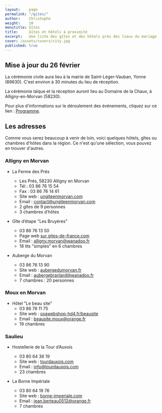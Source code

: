 ```yaml
---
layout:    page
permalink: "/gites/"
author:    Christophe
weight:    10
menutitle: Gîtes
title:     Gîtes et hôtels à proximité
excerpt:   Une liste des gîtes et des hôtels près des lieux du mariage
cover: /assets/covers/city.jpg
published: true
---
```


## Mise à jour du 26 février

La cérémonie civile aura lieu à la mairie de Saint-Léger-Vauban, Yonne (89630). C'est environ à 30 minutes du lieu de réception.

La cérémonie laïque et la réception auront lieu au Domaine de la Chaux, à Alligny-en-Morvan (58230).

Pour plus d'informations sur le déroulement des événements, cliquez sur ce lien : [Programme](/programme/).

## Les adresses

Comme vous serez beaucoup à venir de loin, voici quelques hôtels, gîtes ou chambres d'hôtes dans la région. Ce n'est qu'une sélection, vous pouvez en trouver d'autres.

### Alligny en Morvan

- La Ferme des Prés
    - Les Prés, 58230 Alligny en Morvan
    - Tél : 03 86 76 15 54
    - Fax : 03 86 76 14 61
    - Site web : [ungiteenmorvan.com](http://ungiteenmorvan.com)
    - Email : [contact@ungiteenmorvan.com](mailto:contact@ungiteenmorvan.com)
    - 2 gîtes de 9 personnes
    - 3 chambres d’hôtes

- Gîte d’étape "Les Bruyères"
    - 03 86 76 13 50
    - Page web [sur gites-de-france.com](https://www.gites-de-france.com/location-vacances-Alligny-en-morvan-Gite-de-sejour-Les-Bruyeres-58G930.html)
    - Email : [alligny.morvan@wanadoo.fr](mailto:alligny.morvan@wanadoo.fr)
    - 18 lits "simples" en 6 chambres

- Auberge du Morvan
    - 03 86 76 13 90
    - Site web : [aubergedumorvan.fr](https://www.aubergedumorvan.fr)
    - Email : [aubergebranlard@wanadoo.fr](mailto:aubergebranlard@wanadoo.fr)
    - 7 chambres : 20 personnes

### Moux en Morvan

- Hôtel  "Le beau site"
    - 03 86 76 11 75
    - Site web : [oxawebshop-hd4.fr/beausite](http://www.oxawebshop-hd4.fr/beausite/)
    - Email : [beausite.moux@orange.fr](mailto:beausite.moux@orange.fr)
    - 19 chambres

### Saulieu

- Hostellerie de la Tour d’Auxois
    - 03 80 64 36 19
    - Site web : [tourdauxois.com](http://www.tourdauxois.com/)
    - Email : [info@tourdauxois.com](mailto:info@tourdauxois.com)
    - 23 chambres

- La Borne Impériale
    - 03 80 64 19 76
    - Site web : [borne-imperiale.com](http://www.borne-imperiale.com/)
    - Email : [jean.berteau0512@orange.fr](mailto:jean.berteau0512@orange.fr)
    - 7 chambres
